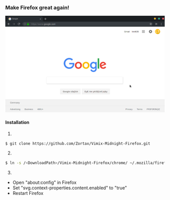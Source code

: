 ### Make Firefox great again!
![Screenshot](firefox.png)

#### Installation
1.
```sh
$ git clone https://github.com/Zortax/Vimix-Midnight-Firefox.git 
```

2.
```sh
$ ln -s /<DownloadPath>/Vimix-Midnight-Firefox/chrome/ ~/.mozilla/firefox/<profile>/chrome
```

3.
- Open "about:config" in Firefox
- Set "svg.context-properties.content.enabled" to "true"
- Restart Firefox

